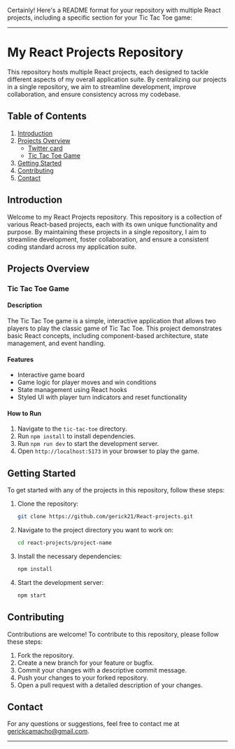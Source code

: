 Certainly! Here's a README format for your repository with multiple React projects, including a specific section for your Tic Tac Toe game:

---

# My React Projects Repository

This repository hosts multiple React projects, each designed to tackle different aspects of my overall application suite. By centralizing our projects in a single repository, we aim to streamline development, improve collaboration, and ensure consistency across my codebase.

## Table of Contents

1. [Introduction](#introduction)
2. [Projects Overview](#projects-overview)
   - [Twitter card](#twitter-card)
   - [Tic Tac Toe Game](#tic-tac-toe-game)
4. [Getting Started](#getting-started)
5. [Contributing](#contributing)
6. [Contact](#contact)

## Introduction

Welcome to my React Projects repository. This repository is a collection of various React-based projects, each with its own unique functionality and purpose. By maintaining these projects in a single repository, I aim to streamline development, foster collaboration, and ensure a consistent coding standard across my application suite.

## Projects Overview

### Tic Tac Toe Game

#### Description
The Tic Tac Toe game is a simple, interactive application that allows two players to play the classic game of Tic Tac Toe. This project demonstrates basic React concepts, including component-based architecture, state management, and event handling.

#### Features
- Interactive game board
- Game logic for player moves and win conditions
- State management using React hooks
- Styled UI with player turn indicators and reset functionality

#### How to Run
1. Navigate to the `tic-tac-toe` directory.
2. Run `npm install` to install dependencies.
3. Run `npm run dev` to start the development server.
4. Open `http://localhost:5173` in your browser to play the game.

## Getting Started

To get started with any of the projects in this repository, follow these steps:

1. Clone the repository:
   ```bash
   git clone https://github.com/gerick21/React-projects.git
   ```
2. Navigate to the project directory you want to work on:
   ```bash
   cd react-projects/project-name
   ```
3. Install the necessary dependencies:
   ```bash
   npm install
   ```
4. Start the development server:
   ```bash
   npm start
   ```

## Contributing

Contributions are welcome! To contribute to this repository, please follow these steps:

1. Fork the repository.
2. Create a new branch for your feature or bugfix.
3. Commit your changes with a descriptive commit message.
4. Push your changes to your forked repository.
5. Open a pull request with a detailed description of your changes.



## Contact

For any questions or suggestions, feel free to contact me at gerickcamacho@gmail.com.

---



